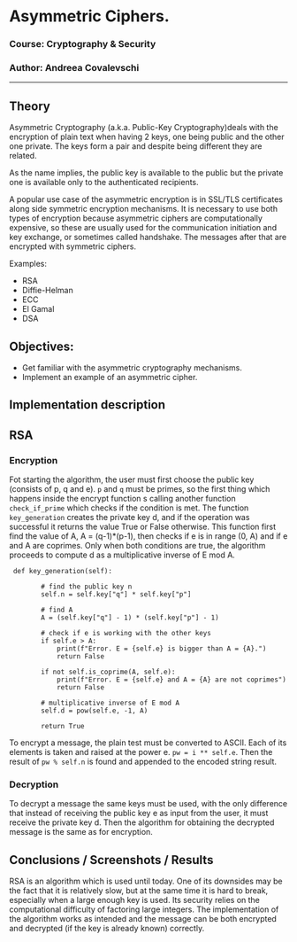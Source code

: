 #  Asymmetric Ciphers.

### Course: Cryptography & Security
### Author: Andreea Covalevschi

----

## Theory
Asymmetric Cryptography (a.k.a. Public-Key Cryptography)deals with the encryption of plain text when having 2 keys, one being public and the other one private. The keys form a pair and despite being different they are related.

As the name implies, the public key is available to the public but the private one is available only to the authenticated recipients.

A popular use case of the asymmetric encryption is in SSL/TLS certificates along side symmetric encryption mechanisms. It is necessary to use both types of encryption because asymmetric ciphers are computationally expensive, so these are usually used for the communication initiation and key exchange, or sometimes called handshake. The messages after that are encrypted with symmetric ciphers.



Examples: <br>
- RSA
- Diffie-Helman
- ECC
- El Gamal
- DSA

## Objectives:
- Get familiar with the asymmetric cryptography mechanisms.
- Implement an example of an asymmetric cipher.

## Implementation description

## RSA  
### Encryption
Fot starting the algorithm, the user must first choose the 
public key (consists of p, q and e). ```p``` and ```q``` 
must be primes, so the first thing which happens inside the encrypt
function s calling another function ```check_if_prime``` which
checks if the condition is met.
The function ```key_generation``` creates the private key d, and if
the operation was successful it returns the value True or False 
otherwise. This function first find the value of A, A = (q-1)*(p-1), 
then checks if e is in range (0, A) and if e and A are coprimes.
Only when both conditions are true, the algorithm proceeds to 
compute d as a multiplicative inverse of E mod A.

```
 def key_generation(self):

        # find the public key n
        self.n = self.key["q"] * self.key["p"]

        # find A
        A = (self.key["q"] - 1) * (self.key["p"] - 1)

        # check if e is working with the other keys
        if self.e > A:
            print(f"Error. E = {self.e} is bigger than A = {A}.")
            return False

        if not self.is_coprime(A, self.e):
            print(f"Error. E = {self.e} and A = {A} are not coprimes")
            return False

        # multiplicative inverse of E mod A
        self.d = pow(self.e, -1, A)

        return True
```
To encrypt a message, the plain test must be converted to ASCII.
Each of its elements is taken and raised at the power e. 
``pw = i ** self.e``. Then the result of ``pw % self.n`` is found 
and appended to the encoded string result.

### Decryption
To decrypt a message the same keys must be used, with the only difference
that instead of receiving the public key e as input from the user,
it must receive the private key d. Then the algorithm for obtaining
the decrypted message is the same as for encryption.

## Conclusions / Screenshots / Results
RSA is an algorithm which is used until today. One of its downsides
may be the fact that it is relatively slow, but at the same time it
is hard to break, especially when a large enough key is used.
Its security relies on the computational difficulty of 
factoring large integers.
The implementation of the algorithm works as intended and the
message can be both encrypted and decrypted (if the key is 
already known) correctly.